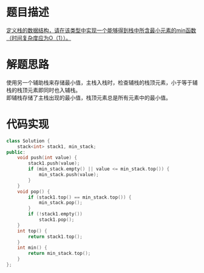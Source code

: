 # 题目描述
[定义栈的数据结构，请在该类型中实现一个能够得到栈中所含最小元素的min函数（时间复杂度应为O（1））。](https://www.nowcoder.com/practice/4c776177d2c04c2494f2555c9fcc1e49?tpId=13&tqId=11173&tPage=1&rp=1&ru=/ta/coding-interviews&qru=/ta/coding-interviews/question-ranking)

# 解题思路
使用另一个辅助栈来存储最小值，主栈入栈时，检查辅栈的栈顶元素，小于等于辅栈的栈顶元素即同时也入辅栈。</br>
即辅栈存储了主栈出现的最小值，栈顶元素总是所有元素中的最小值。

# 代码实现
```cpp
class Solution {
    stack<int> stack1, min_stack;
public:
    void push(int value) {
        stack1.push(value);
        if (min_stack.empty() || value <= min_stack.top()) {
            min_stack.push(value);
        }
    }
    void pop() {
        if (stack1.top() == min_stack.top()) {
            min_stack.pop();
        }
        if (!stack1.empty())
            stack1.pop();
    }
    int top() {
        return stack1.top();
    }
    int min() {
        return min_stack.top();
    }
};
```
